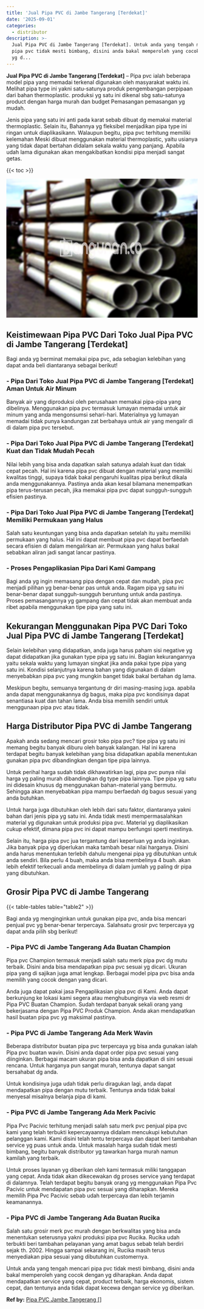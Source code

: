 ```yaml
---
title: 'Jual Pipa PVC di Jambe Tangerang [Terdekat]'
date: '2025-09-01'
categories:
  - distributor
description: >-
  Jual Pipa PVC di Jambe Tangerang [Terdekat]. Untuk anda yang tengah mencari
  pipa pvc tidak mesti bimbang, disini anda bakal memperoleh yang cocok dengan
  yg d...
---
```


**Jual Pipa PVC di Jambe Tangerang \[Terdekat\]** – Pipa pvc ialah beberapa model pipa yang memadai terkenal digunakan oleh masyarakat waktu ini. Melihat pipa type ini yakni satu-satunya produk pengembangan perpipaan dari bahan thermoplastic. produksi yg satu ini dikenal sbg satu-satunya product dengan harga murah dan budget Pemasangan pemasangan yg mudah.

Jenis pipa yang satu ini anti pada karat sebab dibuat dg memakai material thermoplastic. Selain itu, Bahannya yg fleksibel menjadikan pipa type ini ringan untuk diaplikasikann. Walaupun begitu, pipa pvc terhitung memiliki kelemahan Meski dibuat menggunakan material thermoplastic, yaitu usianya yang tidak dapat bertahan didalam sekala waktu yang panjang. Apabila udah lama digunakan akan mengakibatkan kondisi pipa menjadi sangat getas.

{{< toc >}}

![Jual Pipa PVC di Jambe Tangerang [Terdekat]](/images/jaul-pipa-pvc-42.png)

## Keistimewaan Pipa PVC Dari Toko Jual Pipa PVC di Jambe Tangerang \[Terdekat\]

Bagi anda yg berminat memakai pipa pvc, ada sebagian kelebihan yang dapat anda beli diantaranya sebagai berikut!

### \- Pipa Dari Toko Jual Pipa PVC di Jambe Tangerang \[Terdekat\] Aman Untuk Air Minum

Banyak air yang diproduksi oleh perusahaan memakai pipa-pipa yang dibelinya. Menggunakan pipa pvc termasuk lumayan memadai untuk air minum yang anda mengonsumsi sehari-hari. Materialnya yg lumayan memadai tidak punya kandungan zat berbahaya untuk air yang mengalir di di dalam pipa pvc tersebut.

### \- Pipa Dari Toko Jual Pipa PVC di Jambe Tangerang \[Terdekat\] Kuat dan Tidak Mudah Pecah

Nilai lebih yang bisa anda dapatkan salah satunya adalah kuat dan tidak cepat pecah. Hal ini karena pipa pvc dibuat dengan material yang memiliki kwalitas tinggi, supaya tidak bakal pengaruhi kualitas pipa berikut dikala anda menggunakannya. Pastinya anda akan kesal bilamana menempatkan pipa terus-terusan pecah, jika memakai pipa pvc dapat sungguh-sungguh efisien pastinya.

### \- Pipa Dari Toko Jual Pipa PVC di Jambe Tangerang \[Terdekat\] Memiliki Permukaan yang Halus

Salah satu keuntungan yang bisa anda dapatkan setelah itu yaitu memiliki permukaan yang halus. Hal ini dapat membuat pipa pvc dapat berfaedah secara efisien di dalam mengalirkan air. Permukaan yang halus bakal sebabkan aliran jadi sangat lancar pastinya.

### \- Proses Pengaplikasian Pipa Dari Kami Gampang

Bagi anda yg ingin memasang pipa dengan cepat dan mudah, pipa pvc menjadi pilihan yg benar-benar pas untuk anda. Ragam pipa yg satu ini benar-benar dapat sungguh-sungguh beruntung untuk anda pastinya. Proses pemasangannya yg gampang dan cepat tidak akan membuat anda ribet apabila menggunakan tipe pipa yang satu ini.

## Kekurangan Menggunakan Pipa PVC Dari Toko Jual Pipa PVC di Jambe Tangerang \[Terdekat\]

Selain kelebihan yang didapatkan, anda juga harus paham sisi negative yg dapat didapatkan jika gunakan type pipa yg satu ini. Bagian kekurangannya yaitu sekala waktu yang lumayan singkat jika anda pakai type pipa yang satu ini. Kondisi selanjutnya karena bahan yang digunakan di dalam menyebabkan pipa pvc yang mungkin banget tidak bakal bertahan dg lama.

Meskipun begitu, semuanya tergantung dr diri masing-masing juga. apabila anda dapat menggunakannya dg bagus, maka pipa pvc kondisinya dapat senantiasa kuat dan tahan lama. Anda bisa memilih sendiri untuk menggunaan pipa pvc atau tidak.

## Harga Distributor Pipa PVC di Jambe Tangerang

Apakah anda sedang mencari grosir toko pipa pvc? tipe pipa yg satu ini memang begitu banyak diburu oleh banyak kalangan. Hal ini karena terdapat begitu banyak kelebihan yang bisa didapatkan apabila menentukan gunakan pipa pvc dibandingkan dengan tipe pipa lainnya.

Untuk perihal harga sudah tidak dikhawatirkan lagi, pipa pvc punya nilai harga yg paling murah dibandingkan dg type pipa lainnya. Tipe pipa yg satu ini didesain khusus dg menggunakan bahan-material yang bermutu. Sehingga akan menyebabkan pipa mampu berfaedah dg bagus sesuai yang anda butuhkan.

Untuk harga juga dibutuhkan oleh lebih dari satu faktor, diantaranya yakni bahan dari jenis pipa yg satu ini. Anda tidak mesti mempermasalahkan material yg digunakan untuk produksi pipa pvc. Material yg diaplikasikan cukup efektif, dimana pipa pvc ini dapat mampu berfungsi sperti mestinya.

Selain itu, harga pipa pvc jua tergantung dari keperluan yg anda inginkan. Jika banyak pipa yg diperlukan maka tambah besar nilai harganya. Disini anda harus menentukan terlebih dahulu mengenai pipa yg dibutuhkan untuk anda sendiri. Bila perlu 4 buah, maka anda bisa membelinya 4 buah. akan lebih efektif terkecuali anda membelinya di dalam jumlah yg paling dr pipa yang dibutuhkan.

## Grosir Pipa PVC di Jambe Tangerang

{{< table-tables table="table2" >}}

Bagi anda yg menginginkan untuk gunakan pipa pvc, anda bisa mencari penjual pvc yg benar-benar terpercaya. Salahsatu grosir pvc terpercaya yg dapat anda pilih sbg berikut!

### \- Pipa PVC di Jambe Tangerang Ada Buatan Champion

Pipa pvc Champion termasuk menjadi salah satu merk pipa pvc dg mutu terbaik. Disini anda bisa mendapatkan pipa pvc sesuai yg dicari. Ukuran pipa yang di sajikan juga amat lengkap. Berbagai model pipa pvc bisa anda memilih yang cocok dengan yang dicari.

Anda juga dapat pakai jasa Pengaplikasian pipa pvc di Kami. Anda dapat berkunjung ke lokasi kami segera atau menghubunginya via web resmi dr Pipa PVC Buatan Champion. Sudah terdapat banyak sekali orang yang bekerjasama dengan Pipa PVC Produk Champion. Anda akan mendapatkan hasil buatan pipa pvc yg maksimal pastinya.

### \- Pipa PVC di Jambe Tangerang Ada Merk Wavin

Beberapa distributor buatan pipa pvc terpercaya yg bisa anda gunakan ialah Pipa pvc buatan wavin. Disini anda dapat order pipa pvc sesuai yang diinginkan. Berbagai macam ukuran pipa bisa anda dapatkan di sini sesuai rencana. Untuk harganya pun sangat murah, tentunya dapat sangat bersahabat dg anda.

Untuk kondisinya juga udah tidak perlu diragukan lagi, anda dapat mendapatkan pipa dengan mutu terbaik. Tentunya anda tidak bakal menyesal misalnya belanja pipa di kami.

### \- Pipa PVC di Jambe Tangerang Ada Merk Pacivic

Pipa Pvc Pacivic terhitung menjadi salah satu merk pvc penjual pipa pvc kami yang telah terbukti kepercayaannya didalam mencukupi kebutuhan pelanggan kami. Kami disini telah tentu terpercaya dan dapat beri tambahan service yg puas untuk anda. Untuk masalah harga sudah tidak mesti bimbang, begitu banyak distributor yg tawarkan harga murah namun kamilah yang terbaik.

Untuk proses layanan yg diberikan oleh kami termasuk miliki tanggapan yang cepat. Anda tidak akan dikecewakan dg proses service yang terdapat di dalamnya. Telah terdapat begitu banyak orang yg menggunakan Pipa Pvc Pacivic untuk mendapatan pipa pvc sesuai yang diharapkan. Mereka memilih Pipa Pvc Pacivic sebab udah terpercaya dan lebih terjamin keamanannya.

### \- Pipa PVC di Jambe Tangerang Ada Buatan Rucika

Salah satu grosir merk pvc murah dengan berkwalitas yang bisa anda menentukan seterusnya yakni produksi pipa pvc Rucika. Rucika udah terbukti beri tambahan pelayanan yang amat bagus sebab telah berdiri sejak th. 2002. Hingga sampai sekarang ini, Rucika masih terus menyediakan pipa sesuai yang dibutuhkan customernya.

Untuk anda yang tengah mencari pipa pvc tidak mesti bimbang, disini anda bakal memperoleh yang cocok dengan yg diharapkan. Anda dapat mendapatkan service yang cepat, product terbaik, harga ekonomis, sistem cepat, dan tentunya anda tidak dapat kecewa dengan service yg diberikan.

**Ref by:** [Pipa PVC Jambe Tangerang []](https://id.wikipedia.org/wiki/Pipa)
